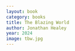 ```yaml
---
layout: book
category: books
title: The Blazing World
author: Jonathan Healey
year: 2024
image: tbw.jpg
---
```


